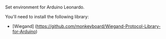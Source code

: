 Set environment for Arduino Leonardo.

You'll need to install the following library:
- [Wiegand] (https://github.com/monkeyboard/Wiegand-Protocol-Library-for-Arduino)
